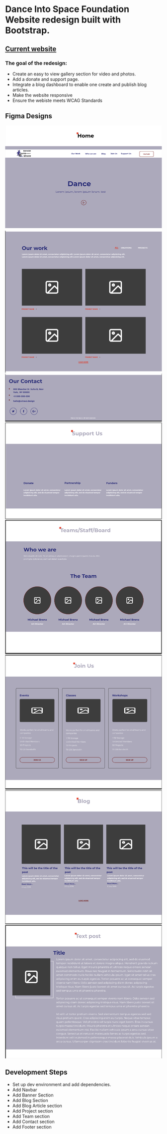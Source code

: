 # Dance Into Space Foundation Website redesign built with Bootstrap.
## [Current website](https://danceintospace.org/)
### The goal of the redesign:
 - Create an easy to view gallery section for video and photos.
 - Add a donate and support page.
 - Integrate a blog dashboard to enable one create and publish blog articles.
 - Make the website responsive
 - Ensure the webiste meets WCAG Standards

## Figma Designs
![Home top](.//assets/figma/home-top.png)
![Our work](.//assets/figma/our-work.png)
![Contact](.//assets/figma/contact.png)
![Support Us](.//assets/figma/support-us.png)
![Teams](.//assets/figma/teams.png)
![Join Us](.//assets/figma/join-us.png)
![Blogs](.//assets/figma/blogs-page.png)
![Blog Post](.//assets/figma/blog-post.png)

## Development Steps
 - Set up dev environment and add dependencies.
 - Add Navbar
 - Add Banner Section
 - Add Blog Section
 - Add Blog Article section
 - Add Project section
 - Add Team section
 - Add Contact section
 - Add Footer section
